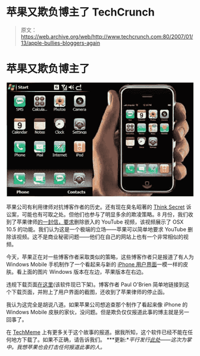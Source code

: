 # 苹果又欺负博主了 TechCrunch

> 原文：<https://web.archive.org/web/http://www.techcrunch.com:80/2007/01/13/apple-bullies-bloggers-again>

# 苹果又欺负博主了

![](img/cdfe9a58fef91875ed58f953a16d03cf.png)

苹果公司有利用律师对抗博客作者的历史。还有现在臭名昭著的 [Think Secret](https://web.archive.org/web/20221206173025/http://informationweek.com/story/showArticle.jhtml?articleID=57701119) 诉讼案，可能也有可取之处。但他们也参与了明显多余的欺凌策略。8 月份，我们收到了苹果律师[的一封信，要求](https://web.archive.org/web/20221206173025/http://www.crunchnotes.com/?p=268)删除嵌入的 YouTube 视频，该视频展示了 OSX 10.5 的功能。我们认为这是一个极端的立场——苹果可以简单地要求 YouTube 删除该视频。这不是商业秘密问题——他们在自己的网站上也有一个非常相似的视频。

今天，苹果正在对一些博客作者采取类似的策略，这些博客作者只是报道了有人为 Windows Mobile 手机制作了一个看起来与新的 [iPhone 用户界面](https://web.archive.org/web/20221206173025/http://www.beta.techcrunch.com/2007/01/09/apple-announces-iphone-stock-soars/)一模一样的皮肤。看上面的图片 Windows 版本在左边，苹果版本在右边。

违规下载页面[在这里](https://web.archive.org/web/20221206173025/http://forum.xda-developers.com/showthread.php?p=1097832#post1097832)(该软件现已下架)。博客作者 Paul O'Brien 简单地链接到这个下载页面，并附上了用户界面的截图，还收到了苹果律师的停止函。

我认为这完全是胡说八道。如果苹果公司想追查那个制作了看起来像 iPhone 的 Windows Mobile 皮肤的家伙，没问题。但是欺负仅仅报道此事的博主就是另一回事了。

在 [TechMeme](https://web.archive.org/web/20221206173025/http://www.techmeme.com/070113/p23#a070113p23) 上有更多关于这个故事的报道。据我所知，这个软件已经不能在任何地方下载了。如果不正确，请告诉我们。
 ***更新:**平行发行[此处](https://web.archive.org/web/20221206173025/http://www.tuaw.com/2007/01/13/iphony-launcher-for-palm-os/)——这次为掌中。我想苹果也会打击任何报道此事的人。*